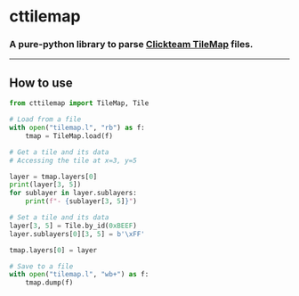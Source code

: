 # cttilemap
### A pure-python library to parse [Clickteam TileMap](https://github.com/clickteam-plugin/TileMap/tree/master) files.
---
## How to use
```python
from cttilemap import TileMap, Tile

# Load from a file
with open("tilemap.l", "rb") as f:
    tmap = TileMap.load(f)

# Get a tile and its data
# Accessing the tile at x=3, y=5

layer = tmap.layers[0]
print(layer[3, 5])
for sublayer in layer.sublayers:
    print(f"- {sublayer[3, 5]}")

# Set a tile and its data
layer[3, 5] = Tile.by_id(0xBEEF)
layer.sublayers[0][3, 5] = b'\xFF'

tmap.layers[0] = layer

# Save to a file
with open("tilemap.l", "wb+") as f:
    tmap.dump(f)

```